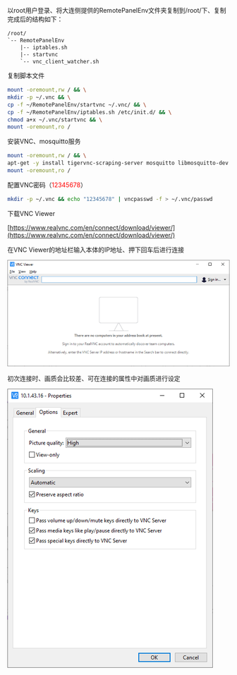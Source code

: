 以root用户登录、将大连侧提供的RemotePanelEnv文件夹复制到/root/下、复制完成后的结构如下：

```
/root/
`-- RemotePanelEnv
    |-- iptables.sh
    |-- startvnc
    `-- vnc_client_watcher.sh
```

复制脚本文件

```bash
mount -oremount,rw / && \
mkdir -p ~/.vnc && \
cp -f ~/RemotePanelEnv/startvnc ~/.vnc/ && \
cp -f ~/RemotePanelEnv/iptables.sh /etc/init.d/ && \
chmod a+x ~/.vnc/startvnc && \
mount -oremount,ro /
```

安装VNC、mosquitto服务

```bash
mount -oremount,rw / && \
apt-get -y install tigervnc-scraping-server mosquitto libmosquitto-dev net-tools && \
mount -oremount,ro /
```

配置VNC密码（<span style='color:red'>12345678</span>）

```bash
mkdir -p ~/.vnc && echo "12345678" | vncpasswd -f > ~/.vnc/passwd
```

下载VNC Viewer

[https://www.realvnc.com/en/connect/download/viewer/](https://www.realvnc.com/en/connect/download/viewer/)

在VNC Viewer的地址栏输入本体的IP地址、押下回车后进行连接

![](images/vnc_viewer.png)

初次连接时、画质会比较差、可在连接的属性中对画质进行设定

![](images/vnc_viewer_settings_picture_quality.png)